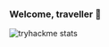 ### Welcome, traveller 👋

![tryhackme stats](https://tryhackme-badges.s3.amazonaws.com/aeskerm.png)
